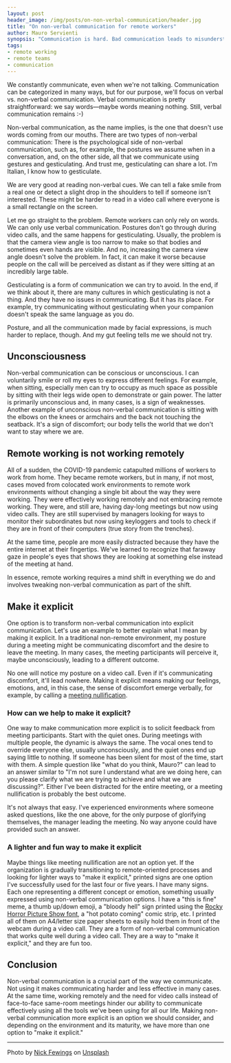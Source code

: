 ```yaml
---
layout: post
header_image: /img/posts/on-non-verbal-communication/header.jpg
title: "On non-verbal communication for remote workers"
author: Mauro Servienti
synopsis: "Communication is hard. Bad communication leads to misunderstandings, stress, and bad things. Remote communication is even harder. What could go wrong? Can we do something about it?"
tags:
- remote working
- remote teams
- communication
---
```


We constantly communicate, even when we're not talking. Communication can be categorized in many ways, but for our purpose, we'll focus on verbal vs. non-verbal communication. Verbal communication is pretty straightforward: we say words—maybe words meaning nothing. Still, verbal communication remains :-)

Non-verbal communication, as the name implies, is the one that doesn't use words coming from our mouths. There are two types of non-verbal communication: There is the psychological side of non-verbal communication, such as, for example, the postures we assume when in a conversation, and, on the other side, all that we communicate using gestures and gesticulating. And trust me, gesticulating can share a lot. I'm Italian, I know how to gesticulate.

We are very good at reading non-verbal cues. We can tell a fake smile from a real one or detect a slight drop in the shoulders to tell if someone isn't interested. These might be harder to read in a video call where everyone is a small rectangle on the screen.

Let me go straight to the problem. Remote workers can only rely on words. We can only use verbal communication. Postures don't go through during video calls, and the same happens for gesticulating. Usually, the problem is that the camera view angle is too narrow to make so that bodies and sometimes even hands are visible. And no, increasing the camera view angle doesn't solve the problem. In fact, it can make it worse because people on the call will be perceived as distant as if they were sitting at an incredibly large table.

Gesticulating is a form of communication we can try to avoid. In the end, if we think about it, there are many cultures in which gesticulating is not a thing. And they have no issues in communicating. But it has its place. For example, try communicating without gesticulating when your companion doesn't speak the same language as you do.

Posture, and all the communication made by facial expressions, is much harder to replace, though. And my gut feeling tells me we should not try.

## Unconsciousness

Non-verbal communication can be conscious or unconscious. I can voluntarily smile or roll my eyes to express different feelings. For example, when sitting, especially men can try to occupy as much space as possible by sitting with their legs wide open to demonstrate or gain power. The latter is primarily unconscious and, in many cases, is a sign of weaknesses. Another example of unconscious non-verbal communication is sitting with the elbows on the knees or armchairs and the back not touching the seatback. It's a sign of discomfort; our body tells the world that we don't want to stay where we are.

## Remote working is not working remotely 

All of a sudden, the COVID-19 pandemic catapulted millions of workers to work from home. They became remote workers, but in many, if not most, cases moved from colocated work environments to remote work environments without changing a single bit about the way they were working. They were effectively working remotely and not embracing remote working. They were, and still are, having day-long meetings but now using video calls. They are still supervised by managers looking for ways to monitor their subordinates but now using keyloggers and tools to check if they are in front of their computers (true story from the trenches).

At the same time, people are more easily distracted because they have the entire internet at their fingertips. We've learned to recognize that faraway gaze in people's eyes that shows they are looking at something else instead of the meeting at hand.

In essence, remote working requires a mind shift in everything we do and involves tweaking non-verbal communication as part of the shift.

## Make it explicit

One option is to transform non-verbal communication into explicit communication. Let's use an example to better explain what I mean by making it explicit. In a traditional non-remote environment, my posture during a meeting might be communicating discomfort and the desire to leave the meeting. In many cases, the meeting participants will perceive it, maybe unconsciously, leading to a different outcome.

No one will notice my posture on a video call. Even if it's communicating discomfort, it'll lead nowhere. Making it explicit means making our feelings, emotions, and, in this case, the sense of discomfort emerge verbally, for example, by calling a [meeting nullification](https://seths.blog/2021/06/meeting-nullification/).

### How can we help to make it explicit?

One way to make communication more explicit is to solicit feedback from meeting participants. Start with the quiet ones. During meetings with multiple people, the dynamic is always the same. The vocal ones tend to override everyone else, usually unconsciously, and the quiet ones end up saying little to nothing. If someone has been silent for most of the time, start with them. A simple question like "what do you think, Mauro?" can lead to an answer similar to "I'm not sure I understand what are we doing here, can you please clarify what we are trying to achieve and what we are discussing?". Either I've been distracted for the entire meeting, or a meeting nullification is probably the best outcome.

It's not always that easy. I've experienced environments where someone asked questions, like the one above, for the only purpose of glorifying themselves, the manager leading the meeting. No way anyone could have provided such an answer.

### A lighter and fun way to make it explicit

Maybe things like meeting nullification are not an option yet. If the organization is gradually transitioning to remote-oriented processes and looking for lighter ways to "make it explicit," printed signs are one option I've successfully used for the last four or five years. I have many signs. Each one representing a different concept or emotion, something usually expressed using non-verbal communication options. I have a "this is fine" meme, a thumb up/down emoji, a "bloody hell" sign printed using the [Rocky Horror Picture Show font](https://fontmeme.com/the-rocky-horror-picture-show-font/), a "hot potato coming" comic strip, etc. I printed all of them on A4/letter size paper sheets to easily hold them in front of the webcam during a video call. They are a form of non-verbal communication that works quite well during a video call. They are a way to "make it explicit," and they are fun too.

## Conclusion

Non-verbal communication is a crucial part of the way we communicate. Not using it makes communicating harder and less effective in many cases. At the same time, working remotely and the need for video calls instead of face-to-face same-room meetings hinder our ability to communicate effectively using all the tools we've been using for all our life. Making non-verbal communication more explicit is an option we should consider, and depending on the environment and its maturity, we have more than one option to "make it explicit."

---

Photo by <a href="https://unsplash.com/@jannerboy62?utm_source=unsplash&utm_medium=referral&utm_content=creditCopyText">Nick Fewings</a> on <a href="https://unsplash.com/s/photos/signs?utm_source=unsplash&utm_medium=referral&utm_content=creditCopyText">Unsplash</a>

